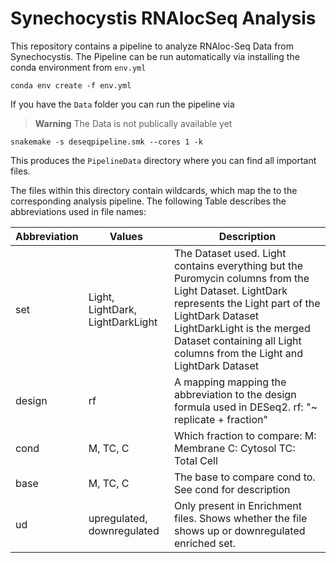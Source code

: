 # Synechocystis RNAlocSeq Analysis

This repository contains a pipeline to analyze RNAloc-Seq Data from Synechocystis.
The Pipeline can be run automatically via installing the conda environment from `env.yml`

```shell
conda env create -f env.yml
```

If you have the `Data` folder you can run the pipeline via

> **Warning**
> The Data is not publically available yet


```shell
snakemake -s deseqpipeline.smk --cores 1 -k
```

This produces the `PipelineData` directory where you can find all important files.

The files within this directory contain wildcards, which map the to the corresponding
analysis pipeline. The following Table describes the abbreviations used in file names:

| Abbreviation | Values                           | Description                                                                                                                                                                                                                                                        |
|--------------|----------------------------------|--------------------------------------------------------------------------------------------------------------------------------------------------------------------------------------------------------------------------------------------------------------------|
| set          | Light, LightDark, LightDarkLight | The Dataset used.  Light contains everything but the Puromycin columns from the Light Dataset. LightDark represents the Light part of the LightDark Dataset LightDarkLight is the merged Dataset containing all Light columns from the Light and LightDark Dataset |
| design       | rf                               | A mapping mapping the abbreviation to the design formula used in DESeq2. rf: "~ replicate + fraction"                                                                                                                                                              |
| cond         | M, TC, C                         | Which fraction to compare: M: Membrane C: Cytosol TC: Total Cell                                                                                                                                                                                                   |
| base         | M, TC, C                         | The base to compare cond to. See cond for description                                                                                                                                                                                                              |
| ud           | upregulated, downregulated       | Only present in Enrichment files. Shows whether the file shows up or downregulated enriched set.                                                                                                                                                                   |

